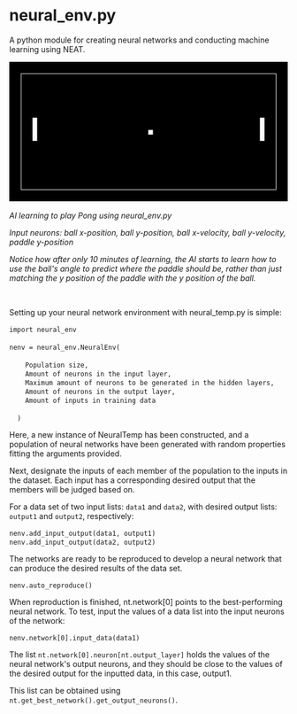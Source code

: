 # neural_env.py
A python module for creating neural networks and conducting machine learning using NEAT.

![](Pong/Pong.gif)

*AI learning to play Pong using neural_env.py*

*Input neurons: ball x-position, ball y-position, ball x-velocity, ball y-velocity, paddle y-position*

*Notice how after only 10 minutes of learning, the AI starts to learn how to use the ball's angle to predict where the paddle should be, rather than just matching the y position of the paddle with the y position of the ball.*

<br>

Setting up your neural network environment with neural_temp.py is simple:

```
import neural_env

nenv = neural_env.NeuralEnv(
  
    Population size,
    Amount of neurons in the input layer,
    Maximum amount of neurons to be generated in the hidden layers,
    Amount of neurons in the output layer,
    Amount of inputs in training data
    
  )
  ```
  
Here, a new instance of NeuralTemp has been constructed, and a population of neural networks have been generated with random properties fitting the arguments provided.

Next, designate the inputs of each member of the population to the inputs in the dataset. Each input has a corresponding desired output that the members will be judged based on.

For a data set of two input lists: `data1` and `data2`, with desired output lists: `output1` and `output2`, respectively:

```
nenv.add_input_output(data1, output1)
nenv.add_input_output(data2, output2)
```

The networks are ready to be reproduced to develop a neural network that can produce the desired results of the data set.

```
nenv.auto_reproduce()
```

When reproduction is finished, nt.network[0] points to the best-performing neural network. To test, input the values of a data list into the input neurons of the network:

```
nenv.network[0].input_data(data1)
```

The list `nt.network[0].neuron[nt.output_layer]` holds the values of the neural network's output neurons, and they should be close to the values of the desired output for the inputted data, in this case, output1.
  
This list can be obtained using `nt.get_best_network().get_output_neurons()`.
